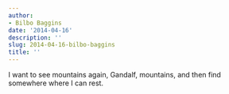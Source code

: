 ```yaml
---
author:
- Bilbo Baggins
date: '2014-04-16'
description: ''
slug: 2014-04-16-bilbo-baggins
title: ''
---
```

I want to see mountains again, Gandalf, mountains, and then find somewhere where I can rest.



